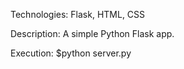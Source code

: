 Technologies: Flask, HTML, CSS

Description: A simple Python Flask app.

Execution: $python server.py
